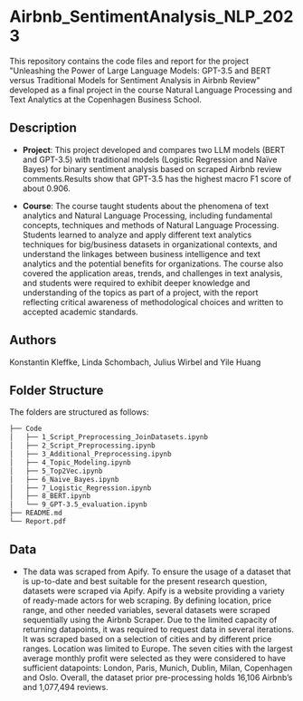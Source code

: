 # Airbnb_SentimentAnalysis_NLP_2023
This repository contains the code files and report for the project "Unleashing the Power of Large Language Models: GPT-3.5 and BERT versus Traditional Models for Sentiment Analysis
in Airbnb Review" developed as a final project in the course Natural Language Processing and Text Analytics at the Copenhagen Business School.

## Description
* **Project**: This project developed and compares two LLM models (BERT and GPT-3.5) with traditional models (Logistic Regression and Naïve Bayes)
for binary sentiment analysis based on scraped Airbnb review comments.Results show that GPT-3.5 has the highest macro F1 score of about 0.906.

* **Course**: The course taught students about the phenomena of text analytics and Natural Language Processing, including fundamental concepts, techniques and methods of Natural Language Processing. Students learned to analyze and apply different text analytics techniques for big/business datasets in organizational contexts, and understand the linkages between business intelligence and text analytics and the potential benefits for organizations. The course also covered the application areas, trends, and challenges in text analysis, and students were required to exhibit deeper knowledge and understanding of the topics as part of a project, with the report reflecting critical awareness of methodological choices and written to accepted academic standards.
  
## Authors
Konstantin Kleffke, Linda Schombach, Julius Wirbel and Yile Huang

## Folder Structure

The folders are structured as follows:

```bash
├── Code
│   ├── 1_Script_Preprocessing_JoinDatasets.ipynb
│   ├── 2_Script_Preprocessing.ipynb
│   ├── 3_Additional_Preprocessing.ipynb
│   ├── 4_Topic_Modeling.ipynb
│   ├── 5_Top2Vec.ipynb
│   ├── 6_Naive_Bayes.ipynb
│   ├── 7_Logistic_Regression.ipynb
│   ├── 8_BERT.ipynb
│   └── 9_GPT-3.5_evaluation.ipynb
├── README.md
└── Report.pdf
```

## Data

* The data was scraped from Apify. To ensure the usage of a dataset that is up-to-date and best suitable for the present research question, datasets were scraped via Apify. Apify is a website providing a variety of ready-made actors for web scraping. By defining location, price range, and other needed variables, several datasets were scraped sequentially using the Airbnb Scraper. Due to the limited capacity of returning datapoints, it was required to request data in several iterations. It was scraped based on a selection of cities and by different price ranges. Location was limited to Europe. The seven cities with the largest average monthly profit were selected as they were considered to have sufficient datapoints: London, Paris, Munich, Dublin, Milan, Copenhagen and Oslo. Overall, the dataset prior pre-processing holds 16,106 Airbnb’s and 1,077,494 reviews.
